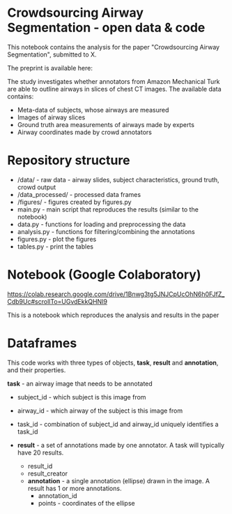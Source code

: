 # Crowdsourcing Airway Segmentation - open data & code

This notebook contains the analysis for the paper "Crowdsourcing Airway Segmentation", submitted to X. 

The preprint is available here: 

The study investigates whether annotators from Amazon Mechanical Turk are able to outline airways in slices of chest CT images. The available data contains:

* Meta-data of subjects, whose airways are measured
* Images of airway slices 
* Ground truth area measurements of airways made by experts
* Airway coordinates made by crowd annotators 

# Repository structure

* /data/ - raw data - airway slides, subject characteristics, ground truth, crowd output
* /data_processed/ - processed data frames
* /figures/ - figures created by figures.py
* main.py - main script that reproduces the results (similar to the notebook)
* data.py - functions for loading and preprocessing the data
* analysis.py - functions for filtering/combining the annotations 
* figures.py - plot the figures
* tables.py - print the tables


# Notebook (Google Colaboratory) 

https://colab.research.google.com/drive/1Bnwg3tg5JNJCpUcOhN6h0FJfZ_Cdb9Uc#scrollTo=UGvdEkkQHNI9

This is a notebook which reproduces the analysis and results in the paper


# Dataframes

This code works with three types of objects, **task**, **result** and **annotation**, and their properties. 

**task** - an airway image that needs to be annotated

* subject_id - which subject is this image from
* airway_id - which airway of the subject is this image from
* task_id - combination of subject_id and airway_id uniquely identifies a task_id

* **result** - a set of annotations made by one annotator. A task will typically have 20 results. 
  * result_id
  * result_creator 
  * **annotation** - a single annotation (ellipse) drawn in the image. A result has 1 or more annotations. 
    * annotation_id 
    * points - coordinates of the ellipse

